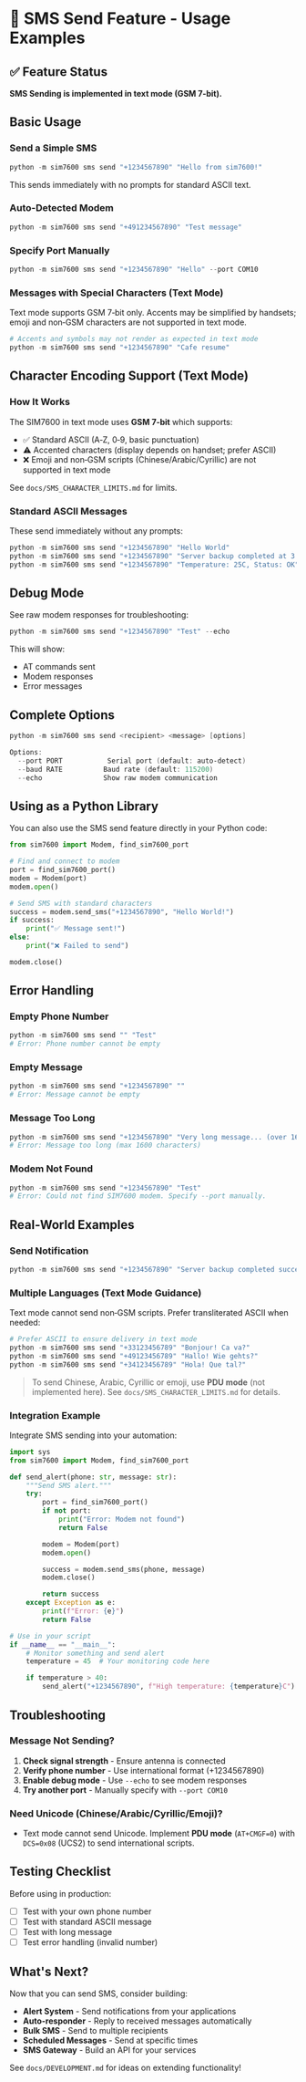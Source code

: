# 📱 SMS Send Feature - Usage Examples

## ✅ Feature Status

**SMS Sending is implemented in text mode (GSM 7‑bit).**

## Basic Usage

### Send a Simple SMS

```powershell
python -m sim7600 sms send "+1234567890" "Hello from sim7600!"
```

This sends immediately with no prompts for standard ASCII text.

### Auto-Detected Modem

```powershell
python -m sim7600 sms send "+491234567890" "Test message"
```

### Specify Port Manually

```powershell
python -m sim7600 sms send "+1234567890" "Hello" --port COM10
```

### Messages with Special Characters (Text Mode)

Text mode supports GSM 7‑bit only. Accents may be simplified by handsets; emoji and non‑GSM characters are not supported in text mode.

```powershell
# Accents and symbols may not render as expected in text mode
python -m sim7600 sms send "+1234567890" "Cafe resume"
```

## Character Encoding Support (Text Mode)

### How It Works

The SIM7600 in text mode uses **GSM 7‑bit** which supports:

- ✅ Standard ASCII (A‑Z, 0‑9, basic punctuation)
- ⚠️ Accented characters (display depends on handset; prefer ASCII)
- ❌ Emoji and non‑GSM scripts (Chinese/Arabic/Cyrillic) are not supported in text mode

See `docs/SMS_CHARACTER_LIMITS.md` for limits.

### Standard ASCII Messages

These send immediately without any prompts:

```powershell
python -m sim7600 sms send "+1234567890" "Hello World"
python -m sim7600 sms send "+1234567890" "Server backup completed at 3:45 PM"
python -m sim7600 sms send "+1234567890" "Temperature: 25C, Status: OK"
```

## Debug Mode

See raw modem responses for troubleshooting:

```powershell
python -m sim7600 sms send "+1234567890" "Test" --echo
```

This will show:

- AT commands sent
- Modem responses
- Error messages

## Complete Options

```powershell
python -m sim7600 sms send <recipient> <message> [options]

Options:
  --port PORT           Serial port (default: auto-detect)
  --baud RATE          Baud rate (default: 115200)
  --echo               Show raw modem communication
```

## Using as a Python Library

You can also use the SMS send feature directly in your Python code:

```python
from sim7600 import Modem, find_sim7600_port

# Find and connect to modem
port = find_sim7600_port()
modem = Modem(port)
modem.open()

# Send SMS with standard characters
success = modem.send_sms("+1234567890", "Hello World!")
if success:
    print("✅ Message sent!")
else:
    print("❌ Failed to send")

modem.close()
```

## Error Handling

### Empty Phone Number

```powershell
python -m sim7600 sms send "" "Test"
# Error: Phone number cannot be empty
```

### Empty Message

```powershell
python -m sim7600 sms send "+1234567890" ""
# Error: Message cannot be empty
```

### Message Too Long

```powershell
python -m sim7600 sms send "+1234567890" "Very long message... (over 1600 chars)"
# Error: Message too long (max 1600 characters)
```

### Modem Not Found

```powershell
python -m sim7600 sms send "+1234567890" "Test"
# Error: Could not find SIM7600 modem. Specify --port manually.
```

## Real-World Examples

### Send Notification

```powershell
python -m sim7600 sms send "+1234567890" "Server backup completed successfully!"
```

### Multiple Languages (Text Mode Guidance)

Text mode cannot send non‑GSM scripts. Prefer transliterated ASCII when needed:

```powershell
# Prefer ASCII to ensure delivery in text mode
python -m sim7600 sms send "+33123456789" "Bonjour! Ca va?"
python -m sim7600 sms send "+49123456789" "Hallo! Wie gehts?"
python -m sim7600 sms send "+34123456789" "Hola! Que tal?"
```

> To send Chinese, Arabic, Cyrillic or emoji, use **PDU mode** (not implemented here). See `docs/SMS_CHARACTER_LIMITS.md` for details.

### Integration Example

Integrate SMS sending into your automation:

```python
import sys
from sim7600 import Modem, find_sim7600_port

def send_alert(phone: str, message: str):
    """Send SMS alert."""
    try:
        port = find_sim7600_port()
        if not port:
            print("Error: Modem not found")
            return False

        modem = Modem(port)
        modem.open()

        success = modem.send_sms(phone, message)
        modem.close()

        return success
    except Exception as e:
        print(f"Error: {e}")
        return False

# Use in your script
if __name__ == "__main__":
    # Monitor something and send alert
    temperature = 45  # Your monitoring code here

    if temperature > 40:
        send_alert("+1234567890", f"High temperature: {temperature}C")
```

## Troubleshooting

### Message Not Sending?

1. **Check signal strength** - Ensure antenna is connected
2. **Verify phone number** - Use international format (+1234567890)
3. **Enable debug mode** - Use `--echo` to see modem responses
4. **Try another port** - Manually specify with `--port COM10`

### Need Unicode (Chinese/Arabic/Cyrillic/Emoji)?

- Text mode cannot send Unicode. Implement **PDU mode** (`AT+CMGF=0`) with `DCS=0x08` (UCS2) to send international scripts.

## Testing Checklist

Before using in production:

- [ ] Test with your own phone number
- [ ] Test with standard ASCII message
- [ ] Test with long message
- [ ] Test error handling (invalid number)

## What's Next?

Now that you can send SMS, consider building:

- **Alert System** - Send notifications from your applications
- **Auto-responder** - Reply to received messages automatically
- **Bulk SMS** - Send to multiple recipients
- **Scheduled Messages** - Send at specific times
- **SMS Gateway** - Build an API for your services

See `docs/DEVELOPMENT.md` for ideas on extending functionality!
